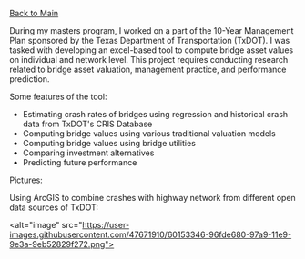 [Back to Main](https://trinhshub.github.io/)

During my masters program, I worked on a part of the 10-Year Management Plan sponsored by the Texas Department of Transportation (TxDOT). I was tasked with developing an excel-based tool to compute bridge asset values on individual and network level. This project requires conducting research related to bridge asset valuation, management practice, and performance prediction. 

Some features of the tool:
  - Estimating crash rates of bridges using regression and historical crash data from TxDOT's CRIS Database
  - Computing bridge values using various traditional valuation models
  - Computing bridge values using bridge utilities
  - Comparing investment alternatives
  - Predicting future performance

Pictures:

Using ArcGIS to combine crashes with highway network from different open data sources of TxDOT:

<alt="image" src="https://user-images.githubusercontent.com/47671910/60153346-96fde680-97a9-11e9-9e3a-9eb52829f272.png">
